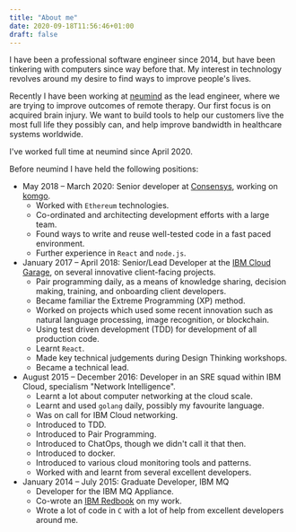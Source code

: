 ```yaml
---
title: "About me"
date: 2020-09-18T11:56:46+01:00
draft: false
---
```


I have been a professional software engineer since 2014, but have been tinkering with computers since way before that. My interest in technology revolves around my desire to find ways to improve people's lives.

Recently I have been working at [neumind](https://www.neumind.co.uk) as the lead engineer, where we are trying to improve outcomes of remote therapy. Our first focus is on acquired brain injury. We want to build tools to help our customers live the most full life they possibly can, and help improve bandwidth in healthcare systems worldwide.

I've worked full time at neumind since April 2020.

Before neumind I have held the following positions:

- May 2018 – March 2020: Senior developer at [Consensys](https://www.consensys.net), working on [komgo](https://komgo.io).
  - Worked with `Ethereum` technologies.
  - Co-ordinated and architecting development efforts with a large team.
  - Found ways to write and reuse well-tested code in a fast paced environment.
  - Further experience in `React` and `node.js`.
- January 2017 – April 2018: Senior/Lead Developer at the [IBM Cloud Garage](https://www.ibm.com/garage), on several innovative client-facing projects.
  - Pair programming daily, as a means of knowledge sharing, decision making, training, and onboarding client developers.
  - Became familiar the Extreme Programming (XP) method.
  - Worked on projects which used some recent innovation such as natural language processing, image recognition, or blockchain. 
  - Using test driven development (TDD) for development of all production code.
  - Learnt `React`.
  - Made key technical judgements during Design Thinking workshops.
  - Became a technical lead.
- August 2015 – December 2016: Developer in an SRE squad within IBM Cloud, specialism "Network Intelligence".
  - Learnt a lot about computer networking at the cloud scale.
  - Learnt and used `golang` daily, possibly my favourite language.
  - Was on call for IBM Cloud networking.
  - Introduced to TDD.
  - Introduced to Pair Programming.
  - Introduced to ChatOps, though we didn't call it that then.
  - Introduced to docker.
  - Introduced to various cloud monitoring tools and patterns.
  - Worked with and learnt from several excellent developers.
- January 2014 – July 2015: Graduate Developer, IBM MQ
  - Developer for the IBM MQ Appliance.
  - Co-wrote an [IBM Redbook](http://www.redbooks.ibm.com/redbooks/pdfs/sg248283.pdf) on my work.
  - Wrote a lot of code in `C` with a lot of help from excellent developers around me.
